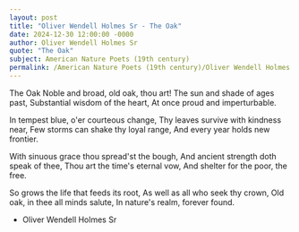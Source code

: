 ```yaml
---
layout: post
title: "Oliver Wendell Holmes Sr - The Oak"
date: 2024-12-30 12:00:00 -0000
author: Oliver Wendell Holmes Sr
quote: "The Oak"
subject: American Nature Poets (19th century)
permalink: /American Nature Poets (19th century)/Oliver Wendell Holmes Sr/Oliver Wendell Holmes Sr - The Oak
---
```


The Oak
Noble and broad, old oak, thou art!
The sun and shade of ages past,
Substantial wisdom of the heart,
At once proud and imperturbable.

In tempest blue, o'er courteous change,
Thy leaves survive with kindness near,
Few storms can shake thy loyal range,
And every year holds new frontier.

With sinuous grace thou spread'st the bough,
And ancient strength doth speak of thee,
Thou art the time's eternal vow,
And shelter for the poor, the free.

So grows the life that feeds its root,
As well as all who seek thy crown,
Old oak, in thee all minds salute,
In nature's realm, forever found.

- Oliver Wendell Holmes Sr
